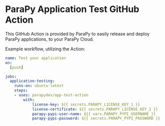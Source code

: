 # ParaPy Application Test GitHub Action

This GitHub Action is provided by ParaPy to easily release and deploy ParaPy applications, to your ParaPy Cloud.

Example workflow, utilizing the Action:

```yaml
name: Test your application
on: 
  [push]

jobs:
  application-testing:
    runs-on: ubuntu-latest
    steps:
    - uses: parapydev/app-test-action
        with:
            license-key: ${{ secrets.PARAPY_LICENSE_KEY_1 }}
            license-certificate: ${{ secrets.PARAPY_LICENSE_KEY_2 }}
            parapy-pypi-user-name: ${{ vars.PARAPY_PYPI_USERNAME }}
            parapy-pypi-password: ${{ secrets.PARAPY_PYPI_PASSWORD }}
```
